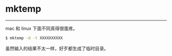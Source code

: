 # mktemp

---

mac 和 linux 下面不同真得很蛋疼。

```sh
$ mktemp -d -t XXXXXXXXXX
```

虽然输入的结果不太一样，好歹都生成了临时目录。
